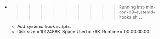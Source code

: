 * >>>>>>>>> Running inst-min-con-03-systemd-hooks.sh ...
  * Add systemd hook scripts.
  * Disk size = 1012488K. Space Used = 76K. Runtime = 00:00:00:00.
